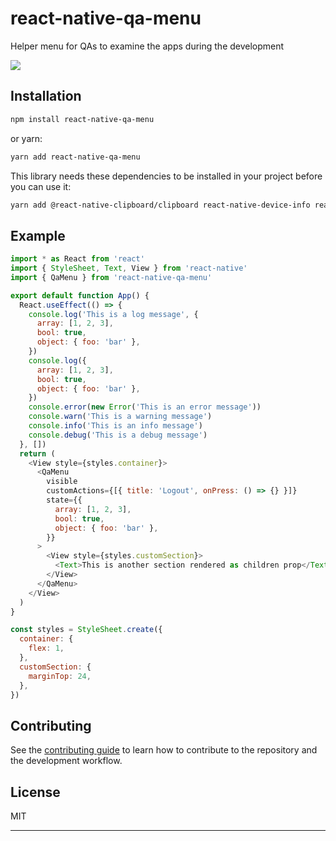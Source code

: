# react-native-qa-menu

Helper menu for QAs to examine the apps during the development

<img src="./demo.gif" />

## Installation

```sh
npm install react-native-qa-menu
```
or yarn:
```sh
yarn add react-native-qa-menu
```
This library needs these dependencies to be installed in your project before you can use it:

```sh
yarn add @react-native-clipboard/clipboard react-native-device-info react-native-file-logger
```

## Example

```js
import * as React from 'react'
import { StyleSheet, Text, View } from 'react-native'
import { QaMenu } from 'react-native-qa-menu'

export default function App() {
  React.useEffect(() => {
    console.log('This is a log message', {
      array: [1, 2, 3],
      bool: true,
      object: { foo: 'bar' },
    })
    console.log({
      array: [1, 2, 3],
      bool: true,
      object: { foo: 'bar' },
    })
    console.error(new Error('This is an error message'))
    console.warn('This is a warning message')
    console.info('This is an info message')
    console.debug('This is a debug message')
  }, [])
  return (
    <View style={styles.container}>
      <QaMenu
        visible
        customActions={[{ title: 'Logout', onPress: () => {} }]}
        state={{
          array: [1, 2, 3],
          bool: true,
          object: { foo: 'bar' },
        }}
      >
        <View style={styles.customSection}>
          <Text>This is another section rendered as children prop</Text>
        </View>
      </QaMenu>
    </View>
  )
}

const styles = StyleSheet.create({
  container: {
    flex: 1,
  },
  customSection: {
    marginTop: 24,
  },
})

```

## Contributing

See the [contributing guide](CONTRIBUTING.md) to learn how to contribute to the repository and the development workflow.

## License

MIT

---
